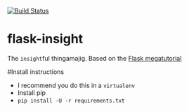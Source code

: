 [![Build Status](https://travis-ci.org/skrillex581/flask-insight.svg?branch=master)](https://travis-ci.org/skrillex581/flask-insight)

# flask-insight
The `insight`ful thingamajig. Based on the [Flask megatutorial](http://blog.miguelgrinberg.com/post/the-flask-mega-tutorial-part-i-hello-world)

#Install instructions
* I recommend you do this in a `virtualenv`
* Install pip
* `pip install -U -r requirements.txt`
